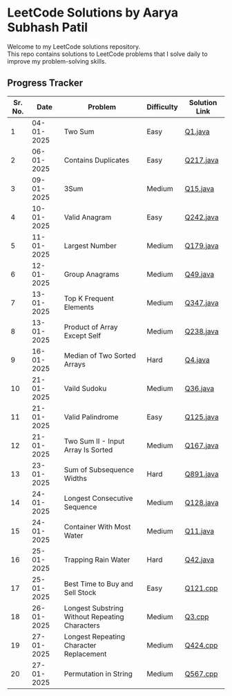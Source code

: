 # LeetCode Solutions by Aarya Subhash Patil

Welcome to my LeetCode solutions repository.  
This repo contains solutions to LeetCode problems that I solve daily to improve my problem-solving skills.


## Progress Tracker

Sr. No. | Date       | Problem                                          | Difficulty | Solution Link                   |
--------|------------|--------------------------------------------------|------------|---------------------------------|
1       | 04-01-2025 | Two Sum                                          | Easy       | [Q1.java](./Easy/Q1.java)       |
2       | 06-01-2025 | Contains Duplicates                              | Easy       | [Q217.java](./Easy/Q217.java)   |
3       | 09-01-2025 | 3Sum                                             | Medium     | [Q15.java](./Medium/Q15.java)   |
4       | 10-01-2025 | Valid Anagram                                    | Easy       | [Q242.java](./Easy/Q242.java)   |
5       | 11-01-2025 | Largest Number                                   | Medium     | [Q179.java](./Medium/Q179.java) |
6       | 12-01-2025 | Group Anagrams                                   | Medium     | [Q49.java](./Medium/Q49.java)   |
7       | 13-01-2025 | Top K Frequent Elements                          | Medium     | [Q347.java](./Medium/Q347.java) |
8       | 13-01-2025 | Product of Array Except Self                     | Medium     | [Q238.java](./Medium/Q238.java) |
9       | 16-01-2025 | Median of Two Sorted Arrays                      | Hard       | [Q4.java](./Hard/Q4.java)       |
10      | 21-01-2025 | Vaild Sudoku                                     | Medium     | [Q36.java](./Medium/Q36.java)   |
11      | 21-01-2025 | Valid Palindrome                                 | Easy       | [Q125.java](./Easy/Q125.java)   |
12      | 21-01-2025 | Two Sum II - Input Array Is Sorted               | Medium     | [Q167.java](./Medium/Q167.java) |
13      | 23-01-2025 | Sum of Subsequence Widths                        | Hard       | [Q891.java](./Hard/Q891.java)   |
14      | 24-01-2025 | Longest Consecutive Sequence                     | Medium     | [Q128.java](./Medium/Q128.java) |
15      | 24-01-2025 | Container With Most Water                        | Medium     | [Q11.java](./Medium/Q11.java)   |
16      | 25-01-2025 | Trapping Rain Water                              | Hard       | [Q42.java](./Hard/Q42.java)     | 
17      | 25-01-2025 | Best Time to Buy and Sell Stock                  | Easy       | [Q121.cpp](./Easy/Q121.cpp)     |
18      | 26-01-2025 | Longest Substring Without Repeating Characters   | Medium     | [Q3.cpp](./Medium/Q3.cpp)       |
19      | 27-01-2025 | Longest Repeating Character Replacement          | Medium     | [Q424.cpp](./Medium/Q424.cpp)   |
20      | 27-01-2025 | Permutation in String                            | Medium     | [Q567.cpp](./Medium/Q567.cpp)   |
